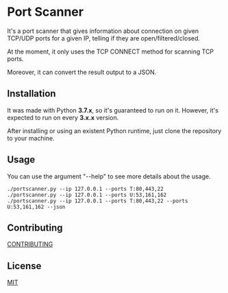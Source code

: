 # Port Scanner

It's a port scanner that gives information about connection on given TCP/UDP ports for a given IP, telling if they are open/filtered/closed.

At the moment, it only uses the TCP CONNECT method for scanning TCP ports.

Moreover, it can convert the result output to a JSON.

## Installation

It was made with Python **3.7.x**, so it's guaranteed to run on it. However, it's expected to run on every **3.x.x** version.

After installing or using an existent Python runtime, just clone the repository to your machine.

## Usage

You can use the argument "--help" to see more details about the usage.
```
./portscanner.py --ip 127.0.0.1 --ports T:80,443,22
./portscanner.py --ip 127.0.0.1 --ports U:53,161,162
./portscanner.py --ip 127.0.0.1 --ports T:80,443,22 --ports U:53,161,162 --json
```

## Contributing
[CONTRIBUTING](CONTRIBUTING.md)

## License

[MIT](LICENSE)
